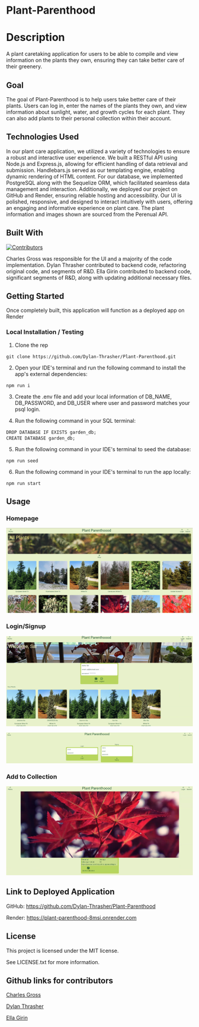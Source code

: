 # Plant-Parenthood

# Description
A plant caretaking application for users to be able to compile and view information on the plants they own, ensuring they can take better care of their greenery.


## Goal
The goal of Plant-Parenthood is to help users take better care of their plants. Users can log in, enter the names of the plants they own, and view information about sunlight, water, and growth cycles for each plant. They can also add plants to their personal collection within their account.

## Technologies Used
In our plant care application, we utilized a variety of technologies to ensure a robust and interactive user experience. We built a RESTful API using Node.js and Express.js, allowing for efficient handling of data retrieval and submission. Handlebars.js served as our templating engine, enabling dynamic rendering of HTML content. For our database, we implemented PostgreSQL along with the Sequelize ORM, which facilitated seamless data management and interaction. Additionally, we deployed our project on GitHub and Render, ensuring reliable hosting and accessibility. Our UI is polished, responsive, and designed to interact intuitively with users, offering an engaging and informative experience on plant care. The plant information and images shown are sourced from the Perenual API. 

## Built With
[![Contributors](https://img.shields.io/github/contributors/404pandas/Parsemon-Full-Stack.svg?style=plastic&logo=appveyor)](https://github.com/Dylan-Thrasher/Plant-Parenthood/graphs/contributors)

Charles Gross was responsible for the UI and a majority of the code implementation. 
Dylan Thrasher contributed to backend code, refactoring original code, and segments of R&D. 
Ella Girin contributed to backend code, significant segments of R&D, along with updating additional necessary files. 

## Getting Started

Once completely built, this application will function as a deployed app on Render

### Local Installation / Testing

1. Clone the rep

```
git clone https://github.com/Dylan-Thrasher/Plant-Parenthood.git
```

2. Open your IDE's terminal and run the following command to install the app's external dependencies:

```
npm run i
```

3. Create the .env file and add your local information of DB_NAME, DB_PASSWORD, and DB_USER where user and password matches your psql login.

4. Run the following command in your SQL terminal:

```
DROP DATABASE IF EXISTS garden_db;
CREATE DATABASE garden_db;
```

5. Run the following command in your IDE's terminal to seed the database:

```
npm run seed
```

6. Run the following command in your IDE's terminal to run the app locally:

```
npm run start
```
## Usage

### Homepage
![homepage](./public/assets/images/homepage.png)

### Login/Signup
![login](./public/assets/images/login.png)

![login2](./public/assets/images/login2.png)

### Add to Collection
![addColllection](./public/assets/images/addCollection.png)


## Link to Deployed Application
GitHub: https://github.com/Dylan-Thrasher/Plant-Parenthood

Render: https://plant-parenthood-8msi.onrender.com


## License

This project is licensed under the MIT license.

See LICENSE.txt for more information.

## Github links for contributors

[Charles Gross](https://github.com/frenzie24)

[Dylan Thrasher](https://github.com/Dylan-Thrasher)

[Ella Girin](https://github.com/ellafsd)


